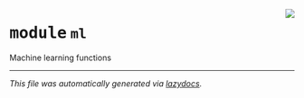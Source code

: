 <!-- markdownlint-disable -->

<a href="https://github.com/benlansdell/behaveml/blob/master/behaveml/ml.py#L0"><img align="right" style="float:right;" src="https://img.shields.io/badge/-source-cccccc?style=flat-square"></a>

# <kbd>module</kbd> `ml`
Machine learning functions  





---

_This file was automatically generated via [lazydocs](https://github.com/ml-tooling/lazydocs)._
